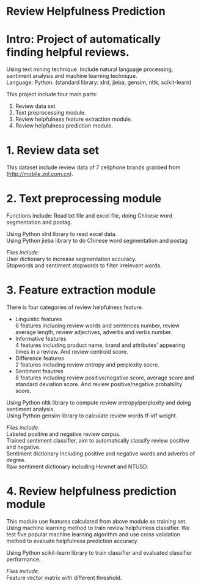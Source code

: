 Review Helpfulness Prediction
==============================================

# Intro: Project of automatically finding helpful reviews.
Using text mining technique. Include natural language processing, sentiment analysis and machine learning technique. <br />
Language: Python. (standard library: xlrd, jieba, gensim, nltk, scikit-learn)<br />

This project include four main parts: <br />
1. Review data set<br />
2. Text preprocessing module. <br />
3. Review helpfulness feature extraction module.<br />
4. Review helpfulness prediction module.<br />

# 1. Review data set
This dataset include review data of 7 cellphone brands grabbed from (http://mobile.zol.com.cn).<br />

# 2. Text preprocessing module
Functions include: Read txt file and excel file, doing Chinese word segmentation and postag.<br />

Using Python xlrd library to read excel data.<br />
Using Python jieba library to do Chinese word segmentation and postag<br />

*Files include:* <br />
User dictionary to increase segmentation accuracy.<br />
Stopwords and sentiment stopwords to filter irrelevant words.<br />

# 3. Feature extraction module
There is four categories of review helpfulness feature.<br />
* Linguistic features<br />
  6 features including review words and sentences number, review average length, review adjectives, adverbs and verbs number.<br />
* Informative features<br />
  4 features including product name, brand and attributes' appearing times in a review. And review centroid score.<br />
* Difference features<br />
  2 features including review entropy and perplexity socre.<br />
* Sentiment feautres<br />
  8 features including review positive/negative score, average score and standard deviation score. And review positive/negative probability score.<br />

Using Python nltk library to compute review entropy/perplexity and doing sentiment analysis.<br />
Using Python gensim library to calculate review words tf-idf weight.<br />

*Files include:* <br />
Labeled positive and negative review corpus.<br />
Trained sentiment classifier, aim to automatically classify review positive and negative.<br />
Sentiment dictionary including positive and negative words and adverbs of degree.<br />
Raw sentiment dictionary including Hownet and NTUSD.<br />

# 4. Review helpfulness prediction module
This module use features calculated from above module as training set. Using machine learning method to train review helpfulness classifier. We test five popular machine learning algorithm and use cross validation method to evaluate helpfulness prediction accuracy.<br />

Using Python scikit-learn library to train classifier and evaluated classifier performance.<br />

*Files include:*<br />
Feature vector matrix with different threshold.<br />
